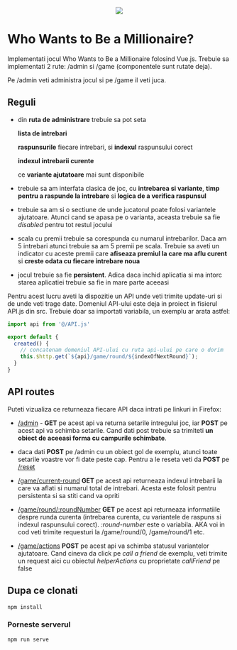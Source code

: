 <p align = "center">
  <img src = "https://encrypted-tbn0.gstatic.com/images?q=tbn:ANd9GcQ9tnRaoanHTVGKvp69pJDH8DImeSAc81kSuAgNSCawv1cLGl7S"   
</p>

# Who Wants to Be a Millionaire?

Implementati jocul Who Wants to Be a Millionaire folosind Vue.js. Trebuie sa implementati 2 rute: /admin si /game (componentele sunt rutate deja). 

Pe /admin veti administra jocul si pe /game il veti juca. 

## Reguli

* din **ruta de administrare** trebuie sa pot seta

   **lista de intrebari**
   
   **raspunsurile** fiecare intrebari, si **indexul** raspunsului corect
   
   **indexul intrebarii curente**
   
   ce **variante ajutatoare** mai sunt disponibile
   
* trebuie sa am interfata clasica de joc, cu **intrebarea si variante**, **timp pentru a raspunde la intrebare** si **logica de a verifica raspunsul**

* trebuie sa am si o sectiune de unde jucatorul poate folosi variantele ajutatoare. Atunci cand se apasa pe o varianta, aceasta trebuie sa fie *disabled* pentru tot restul jocului

* scala cu premii trebuie sa corespunda cu numarul intrebarilor. Daca am 5 intrebari atunci trebuie sa am 5 premii pe scala. Trebuie sa aveti un indicator cu aceste premii care **afiseaza premiul la care ma aflu curent** si **creste odata cu fiecare intrebare noua**

* jocul trebuie sa fie **persistent**. Adica daca inchid aplicatia si ma intorc starea aplicatiei trebuie sa fie in mare parte aceeasi

Pentru acest lucru aveti la dispozitie un API unde veti trimite update-uri si de unde veti trage date. Domeniul API-ului este deja in proiect in fisierul API.js din src. Trebuie doar sa importati variabila, un exemplu ar arata astfel:

```javascript
import api from '@/API.js'

export default {
  created() {
    // concatenam domeniul API-ului cu ruta api-ului pe care o dorim
    this.$http.get(`${api}/game/round/${indexOfNextRound}`);
  }
}
```

## API routes

Puteti vizualiza ce returneaza fiecare API daca intrati pe linkuri in Firefox:

* [/admin](https://us-central1-imw-api.cloudfunctions.net/api/millionaire/admin) - **GET** pe acest api va returna setarile intregului joc, iar **POST** pe acest api va schimba setarile. Cand dati post trebuie sa trimiteti **un obiect de aceeasi forma cu campurile schimbate**.

* daca dati **POST** pe /admin cu un obiect gol de exemplu, atunci toate setarile voastre vor fi date peste cap. Pentru a le reseta veti da **POST** pe [/reset](https://us-central1-imw-api.cloudfunctions.net/api/millionaire/admin/reset)

* [/game/current-round](https://us-central1-imw-api.cloudfunctions.net/api/millionaire/game/current-round) **GET** pe acest api returneaza indexul intrebarii la care va aflati si numarul total de intrebari. Acesta este folosit pentru persistenta si sa stiti cand va opriti

* [/game/round/:roundNumber](https://us-central1-imw-api.cloudfunctions.net/api/millionaire/game/round/:roundNumber) **GET** pe acest api returneaza informatiile despre runda curenta (intrebarea curenta, cu variantele de raspuns si indexul raspunsului corect). *:round-number* este o variabila. AKA voi in cod veti trimite requesturi la /game/round/0, /game/round/1 etc.

* [/game/actions](https://us-central1-imw-api.cloudfunctions.net/api/millionaire/game/actions) **POST** pe acest api va schimba statusul variantelor ajutatoare. Cand cineva da click pe *call a friend* de exemplu, veti trimite un request aici cu obiectul *helperActions* cu proprietate *callFriend* pe false

## Dupa ce clonati
```
npm install
```

### Porneste serverul
```
npm run serve
```
